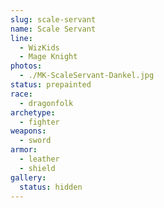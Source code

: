```yaml
---
slug: scale-servant
name: Scale Servant
line:
  - WizKids
  - Mage Knight
photos:
  - ./MK-ScaleServant-Dankel.jpg
status: prepainted
race:
  - dragonfolk
archetype:
  - fighter
weapons:
  - sword
armor:
  - leather
  - shield
gallery:
  status: hidden
---
```

